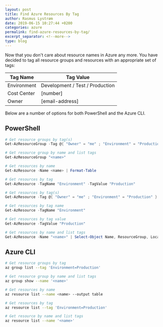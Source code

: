 ```yaml
---
layout: post
title: Find Azure Resources By Tag
author: Rasmus Lystrøm
date: 2019-06-15 10:27:44 +0200
categories: azure
permalink: find-azure-resources-by-tag/
excerpt_separator: <!--more-->
type: blog
---
```


Now that you don't care about resource names in Azure any more. You have decided to tag all resource groups and resources with an appropriate set of tags:

<!--more-->

| Tag Name | Tag Value |
| --- | --- |
| Environment | Development / Test / Production |
| Cost Center | [number] |
| Owner | [email-address] |

Below are a number of options for both PowerShell and the Azure CLI.

## PowerShell

```powershell
# Get resource groups by tag(s)
Get-AzResourceGroup -Tag @{ "Owner" = "me" ; "Environment" = "Production" } | Format-Table

# Get resource group by name and list tags
Get-AzResourceGroup "<name>"

# Get resources by name
Get-AzResource -Name <name> | Format-Table

# Get resources by tag
Get-AzResource -TagName "Environment" -TagValue "Production"

# Get resources by tag(s)
Get-AzResource -Tag @{ "Owner" = "me" ; "Environment" = "Production" }

# Get resources by tag name
Get-AzResource -TagName "Environment"

# Get resources by tag value
Get-AzResource -TagValue "Production"

# Get resources by name and list tags
Get-AzResource -Name "<name>" | Select-Object Name, ResourceGroup, Location, Tags | Format-List
```

## Azure CLI

```bash
# Get resource groups by tag
az group list --tag 'Environment=Production'

# Get resource group by name and list tags
az group show --name '<name>'

# Get resources by name
az resource list --name <name> --output table

# Get resources by tag
az resource list --tag 'Environment=Production'

# Get resource by name and list tags
az resource list --name '<name>'
```
